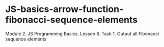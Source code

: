 # JS-basics-arrow-function-fibonacci-sequence-elements
Module 2. JS Programming Basics. Lesson 6. Task 1. Output all Fibonacci sequence elements
